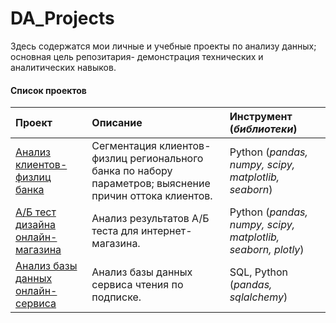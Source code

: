 # DA_Projects
Здесь содержатся мои личные и учебные проекты по анализу данных; основная цель репозитария- демонстрация технических и аналитических навыков. 

#### Список проектов
|Проект|Описание|Инструмент (*библиотеки*)|
|:---|:---|:---|
| [Анализ клиентов-физлиц банка](сегментация_клиентов_банка) | Сегментация клиентов-физлиц регионального банка по набору параметров; выяснение причин оттока клиентов.| Python (*pandas, numpy, scipy, matplotlib, seaborn*) |
| [А/Б тест дизайна онлайн-магазина](AБ_тест_магазин)|Анализ результатов А/Б теста для интернет-магазина.| Python (*pandas, numpy, scipy, matplotlib, seaborn, plotly*) |
| [Анализ базы данных онлайн-сервиса](SQL_анализ_БД_сервиса)|Анализ базы данных сервиса чтения по подписке.| SQL, Python (*pandas, sqlalchemy*) |


